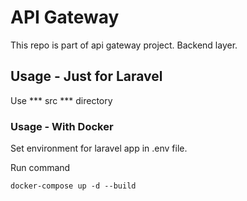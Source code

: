 # API Gateway

This repo is part of api gateway project. Backend layer.

## Usage - Just for Laravel

Use *** src *** directory

### Usage - With Docker

Set environment for laravel app in .env file.

Run command

```
docker-compose up -d --build
```